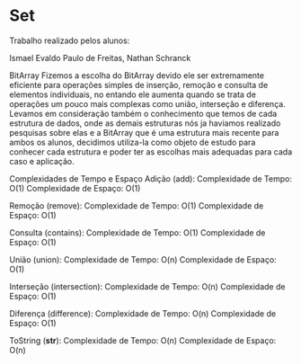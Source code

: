 # Set

Trabalho realizado pelos alunos:

Ismael Evaldo Paulo de Freitas,
Nathan Schranck



BitArray
Fizemos a escolha do BitArray devido ele ser extremamente eficiente para operações simples de inserção,
remoção e consulta de elementos individuais, no entando ele aumenta quando se trata de operações um pouco mais complexas
como união, interseção e diferença.
Levamos em consideração também o conhecimento que temos de cada estrutura de dados, onde as demais estruturas nós ja 
haviamos realizado pesquisas sobre elas e a BitArray que é uma estrutura mais recente para ambos os alunos, decidimos
utiliza-la como objeto de estudo para conhecer cada estrutura e poder ter as escolhas mais adequadas para cada caso e aplicação.



Complexidades de Tempo e Espaço
Adição (add):
Complexidade de Tempo: O(1)
Complexidade de Espaço: O(1)

Remoção (remove):
Complexidade de Tempo: O(1)
Complexidade de Espaço: O(1)

Consulta (contains):
Complexidade de Tempo: O(1)
Complexidade de Espaço: O(1)

União (union):
Complexidade de Tempo: O(n)
Complexidade de Espaço: O(1)

Interseção (intersection):
Complexidade de Tempo: O(n)
Complexidade de Espaço: O(1)

Diferença (difference):
Complexidade de Tempo: O(n)
Complexidade de Espaço: O(1)

ToString (__str__):
Complexidade de Tempo: O(n)
Complexidade de Espaço: O(n)
